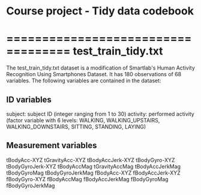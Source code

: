 # Course project - Tidy data codebook
===================================
test_train_tidy.txt
==================================

The test_train_tidy.txt dataset is a modification of Smartlab's Human Activity Recognition Using Smartphones Dataset. It has 180 observations of 68 variables. The following variables are contained in the dataset:

## ID variables
subject: subject ID (integer ranging from 1 to 30)
activity: performed activity (factor variable with 6 levels: WALKING, WALKING_UPSTAIRS, WALKING_DOWNSTAIRS, SITTING, STANDING, LAYING)

## Measurement variables
tBodyAcc-XYZ
tGravityAcc-XYZ
tBodyAccJerk-XYZ
tBodyGyro-XYZ
tBodyGyroJerk-XYZ
tBodyAccMag
tGravityAccMag
tBodyAccJerkMag
tBodyGyroMag
tBodyGyroJerkMag
fBodyAcc-XYZ
fBodyAccJerk-XYZ
fBodyGyro-XYZ
fBodyAccMag
fBodyAccJerkMag
fBodyGyroMag
fBodyGyroJerkMag
